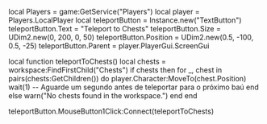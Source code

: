 local Players = game:GetService("Players")
local player = Players.LocalPlayer
local teleportButton = Instance.new("TextButton")
teleportButton.Text = "Teleport to Chests"
teleportButton.Size = UDim2.new(0, 200, 0, 50)
teleportButton.Position = UDim2.new(0.5, -100, 0.5, -25)
teleportButton.Parent = player.PlayerGui.ScreenGui

local function teleportToChests()
    local chests = workspace:FindFirstChild("Chests")
    if chests then
        for _, chest in pairs(chests:GetChildren()) do
            player.Character:MoveTo(chest.Position)
            wait(1) -- Aguarde um segundo antes de teleportar para o próximo baú
        end
    else
        warn("No chests found in the workspace.")
    end
end

teleportButton.MouseButton1Click:Connect(teleportToChests)
